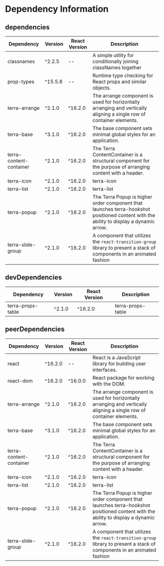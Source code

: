 # Dependency Information

## dependencies
| Dependency | Version | React Version | Description |
|-|-|-|-|
| classnames | ^2.2.5 | -- | A simple utility for conditionally joining classNames together |
| prop-types | ^15.5.8 | -- | Runtime type checking for React props and similar objects. |
| terra-arrange | ^2.1.0 | ^16.2.0 | The arrange component is used for horizontally arranging and vertically aligning a single row of container elements. |
| terra-base | ^3.1.0 | ^16.2.0 | The base component sets minimal global styles for an application. |
| terra-content-container | ^2.1.0 | ^16.2.0 | The Terra ContentContainer is a structural component for the purpose of arranging content with a header. |
| terra-icon | ^2.1.0 | ^16.2.0 | terra-icon |
| terra-list | ^2.1.0 | ^16.2.0 | terra-list |
| terra-popup | ^2.1.0 | ^16.2.0 | The Terra Popup is higher order component that launches terra-hookshot positioned content with the ability to display a dynamic arrow. |
| terra-slide-group | ^2.1.0 | ^16.2.0 | A component that utilizes the `react-transition-group` library to present a stack of components in an animated fashion |

## devDependencies
| Dependency | Version | React Version | Description |
|-|-|-|-|
| terra-props-table | ^2.1.0 | ^16.2.0 | terra-props-table |

## peerDependencies
| Dependency | Version | React Version | Description |
|-|-|-|-|
| react | ^16.2.0 | -- | React is a JavaScript library for building user interfaces. |
| react-dom | ^16.2.0 | ^16.0.0 | React package for working with the DOM. |
| terra-arrange | ^2.1.0 | ^16.2.0 | The arrange component is used for horizontally arranging and vertically aligning a single row of container elements. |
| terra-base | ^3.1.0 | ^16.2.0 | The base component sets minimal global styles for an application. |
| terra-content-container | ^2.1.0 | ^16.2.0 | The Terra ContentContainer is a structural component for the purpose of arranging content with a header. |
| terra-icon | ^2.1.0 | ^16.2.0 | terra-icon |
| terra-list | ^2.1.0 | ^16.2.0 | terra-list |
| terra-popup | ^2.1.0 | ^16.2.0 | The Terra Popup is higher order component that launches terra-hookshot positioned content with the ability to display a dynamic arrow. |
| terra-slide-group | ^2.1.0 | ^16.2.0 | A component that utilizes the `react-transition-group` library to present a stack of components in an animated fashion |
